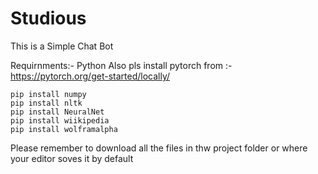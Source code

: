 # Studious

This is a Simple Chat Bot

Requirnments:-
Python 
Also pls install pytorch from :- https://pytorch.org/get-started/locally/
```
pip install numpy
pip install nltk
pip install NeuralNet
pip install wiikipedia
pip install wolframalpha
```

Please remember to download all the files in thw project folder or where your editor soves it by default
